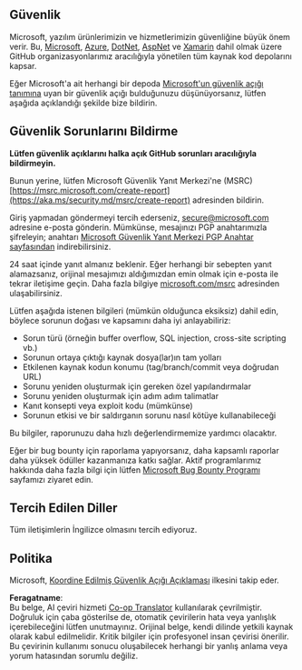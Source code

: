 <!--
CO_OP_TRANSLATOR_METADATA:
{
  "original_hash": "cc205495d4eace1fabcdee963024069f",
  "translation_date": "2025-05-06T17:36:02+00:00",
  "source_file": "SECURITY.md",
  "language_code": "tr"
}
-->
## Güvenlik

Microsoft, yazılım ürünlerimizin ve hizmetlerimizin güvenliğine büyük önem verir. Bu, [Microsoft](https://github.com/Microsoft), [Azure](https://github.com/Azure), [DotNet](https://github.com/dotnet), [AspNet](https://github.com/aspnet) ve [Xamarin](https://github.com/xamarin) dahil olmak üzere GitHub organizasyonlarımız aracılığıyla yönetilen tüm kaynak kod depolarını kapsar.

Eğer Microsoft'a ait herhangi bir depoda [Microsoft'un güvenlik açığı tanımına](https://aka.ms/security.md/definition) uyan bir güvenlik açığı bulduğunuzu düşünüyorsanız, lütfen aşağıda açıklandığı şekilde bize bildirin.

## Güvenlik Sorunlarını Bildirme

**Lütfen güvenlik açıklarını halka açık GitHub sorunları aracılığıyla bildirmeyin.**

Bunun yerine, lütfen Microsoft Güvenlik Yanıt Merkezi'ne (MSRC) [https://msrc.microsoft.com/create-report](https://aka.ms/security.md/msrc/create-report) adresinden bildirin.

Giriş yapmadan göndermeyi tercih ederseniz, [secure@microsoft.com](mailto:secure@microsoft.com) adresine e-posta gönderin. Mümkünse, mesajınızı PGP anahtarımızla şifreleyin; anahtarı [Microsoft Güvenlik Yanıt Merkezi PGP Anahtar sayfasından](https://aka.ms/security.md/msrc/pgp) indirebilirsiniz.

24 saat içinde yanıt almanız beklenir. Eğer herhangi bir sebepten yanıt alamazsanız, orijinal mesajımızı aldığımızdan emin olmak için e-posta ile tekrar iletişime geçin. Daha fazla bilgiye [microsoft.com/msrc](https://www.microsoft.com/msrc) adresinden ulaşabilirsiniz.

Lütfen aşağıda istenen bilgileri (mümkün olduğunca eksiksiz) dahil edin, böylece sorunun doğası ve kapsamını daha iyi anlayabiliriz:

  * Sorun türü (örneğin buffer overflow, SQL injection, cross-site scripting vb.)
  * Sorunun ortaya çıktığı kaynak dosya(lar)ın tam yolları
  * Etkilenen kaynak kodun konumu (tag/branch/commit veya doğrudan URL)
  * Sorunu yeniden oluşturmak için gereken özel yapılandırmalar
  * Sorunu yeniden oluşturmak için adım adım talimatlar
  * Kanıt konsepti veya exploit kodu (mümkünse)
  * Sorunun etkisi ve bir saldırganın sorunu nasıl kötüye kullanabileceği

Bu bilgiler, raporunuzu daha hızlı değerlendirmemize yardımcı olacaktır.

Eğer bir bug bounty için raporlama yapıyorsanız, daha kapsamlı raporlar daha yüksek ödüller kazanmanıza katkı sağlar. Aktif programlarımız hakkında daha fazla bilgi için lütfen [Microsoft Bug Bounty Programı](https://aka.ms/security.md/msrc/bounty) sayfamızı ziyaret edin.

## Tercih Edilen Diller

Tüm iletişimlerin İngilizce olmasını tercih ediyoruz.

## Politika

Microsoft, [Koordine Edilmiş Güvenlik Açığı Açıklaması](https://aka.ms/security.md/cvd) ilkesini takip eder.

**Feragatname**:  
Bu belge, AI çeviri hizmeti [Co-op Translator](https://github.com/Azure/co-op-translator) kullanılarak çevrilmiştir. Doğruluk için çaba gösterilse de, otomatik çevirilerin hata veya yanlışlık içerebileceğini lütfen unutmayınız. Orijinal belge, kendi dilinde yetkili kaynak olarak kabul edilmelidir. Kritik bilgiler için profesyonel insan çevirisi önerilir. Bu çevirinin kullanımı sonucu oluşabilecek herhangi bir yanlış anlama veya yorum hatasından sorumlu değiliz.